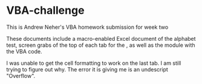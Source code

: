 # VBA-challenge

This is Andrew Neher's VBA homework submission for week two

These documents include a macro-enabled Excel document of the alphabet test, screen grabs of the top of each tab for the , as well as the module with the VBA code.

I was unable to get the cell formatting to work on the last tab. I am still trying to figure out why. The error it is giving me is an undescript "Overflow".
